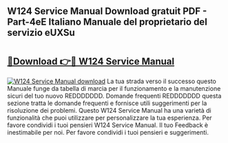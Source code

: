 ## W124 Service Manual Download gratuit PDF - Part-4eE Italiano Manuale del proprietario del servizio eUXSu

# <h2><a href="http://dfchw8y.blite.top/?on=W124+Service+Manual">🔗Download 👉🔴 W124 Service Manual</a></h2>

[![W124 Service Manual download](https://i.imgur.com/lujVjoI.png)](http://dfchw8y.blite.top/?on=W124+Service+Manual)
La tua strada verso il successo questo Manuale funge da tabella di marcia per il funzionamento e la manutenzione sicuri del tuo nuovo REDDDDDDD. Domande frequenti REDDDDDDD questa sezione tratta le domande frequenti e fornisce utili suggerimenti per la risoluzione dei problemi. Questo W124 Service Manual ha una varietà di funzionalità che puoi utilizzare per personalizzare la tua esperienza. Per favore condividi i tuoi pensieri W124 Service Manual. Il tuo Feedback è inestimabile per noi. Per favore condividi i tuoi pensieri e suggerimenti.
